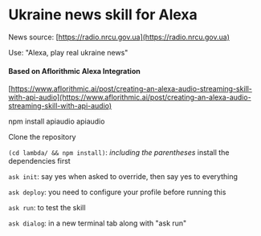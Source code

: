 # Ukraine news skill for Alexa
News source: [https://radio.nrcu.gov.ua](https://radio.nrcu.gov.ua)

Use: "Alexa, play real ukraine news"

#### Based on Aflorithmic Alexa Integration
[https://www.aflorithmic.ai/post/creating-an-alexa-audio-streaming-skill-with-api-audio](https://www.aflorithmic.ai/post/creating-an-alexa-audio-streaming-skill-with-api-audio)

npm install apiaudio apiaudio

Clone the repository

`(cd lambda/ && npm install)`: _including the parentheses_ install the dependencies first 

`ask init`: say yes when asked to override, then say yes to everything

`ask deploy`: you need to configure your profile before running this

`ask run`: to test the skill

`ask dialog`: in a new terminal tab along with "ask run"
